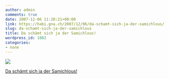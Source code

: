 ```yaml
---
author: admin
comments: true
date: 2007-12-06 11:20:21+00:00
link: https://habi.gna.ch/2007/12/06/da-schamt-sich-ja-der-samichlous/
slug: da-schamt-sich-ja-der-samichlous
title: Da schämt sich ja der Samichlous!
wordpress_id: 1082
categories:
- none
---
```



 [![](https://static.flickr.com/2194/2090370927_32cd72d532_m.jpg)](https://www.flickr.com/photos/habi/2090370927/)
   

 
  [Da schämt sich ja der Samichlous!](https://www.flickr.com/photos/habi/2090370927/)
    

 




  

